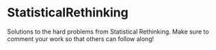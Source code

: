 # StatisticalRethinking
Solutions to the hard problems from Statistical Rethinking.
Make sure to comment your work so that others can follow along!

